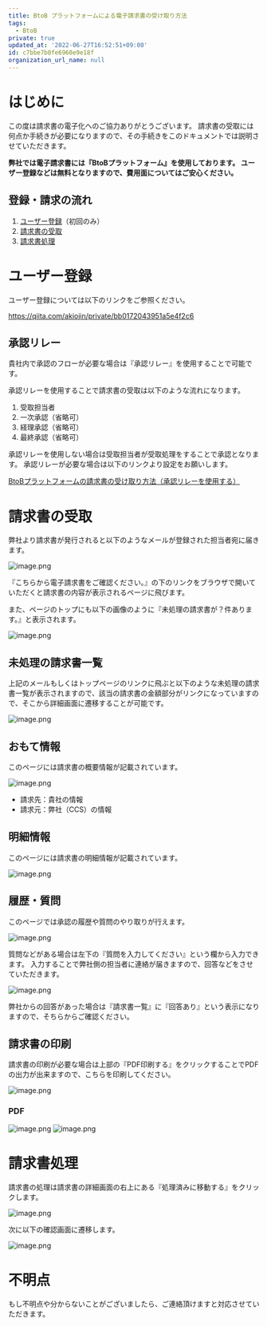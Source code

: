 ```yaml
---
title: BtoB プラットフォームによる電子請求書の受け取り方法
tags:
  - BtoB
private: true
updated_at: '2022-06-27T16:52:51+09:00'
id: c7bbe7b0fe6960e9e18f
organization_url_name: null
---
```

# はじめに

この度は請求書の電子化へのご協力ありがとうございます。
請求書の受取には何点か手続きが必要になりますので、その手続きをこのドキュメントでは説明させていただきます。

**弊社では電子請求書には『BtoBプラットフォーム』を使用しております。
ユーザー登録などは無料となりますので、費用面についてはご安心ください。**

## 登録・請求の流れ

1. [ユーザー登録](ユーザー登録)（初回のみ）
1. [請求書の受取](#請求書の受取)
1. [請求書処理](#請求書処理)

# ユーザー登録

ユーザー登録については以下のリンクをご参照ください。

https://qiita.com/akiojin/private/bb0172043951a5e4f2c6

## 承認リレー

貴社内で承認のフローが必要な場合は『承認リレー』を使用することで可能です。

承認リレーを使用することで請求書の受取は以下のような流れになります。

1. 受取担当者
1. 一次承認（省略可）
1. 経理承認（省略可）
1. 最終承認（省略可）

承認リレーを使用しない場合は受取担当者が受取処理をすることで承認となります。
承認リレーが必要な場合は以下のリンクより設定をお願いします。

[BtoBプラットフォームの請求書の受け取り方法（承認リレーを使用する）](https://qiita.com/akiojin/private/598772b59070694a00be)

# 請求書の受取

弊社より請求書が発行されると以下のようなメールが登録された担当者宛に届きます。

![image.png](https://qiita-image-store.s3.ap-northeast-1.amazonaws.com/0/19224/893606ce-162e-8169-0bde-1f3f08476da9.png)

『こちらから電子請求書をご確認ください。』の下のリンクをブラウザで開いていただくと請求書の内容が表示されるページに飛びます。

また、ページのトップにも以下の画像のように『未処理の請求書が？件あります。』と表示されます。

![image.png](https://qiita-image-store.s3.ap-northeast-1.amazonaws.com/0/19224/17f22a04-90ef-9740-23d4-a39492e7b707.png)

## 未処理の請求書一覧

上記のメールもしくはトップページのリンクに飛ぶと以下のような未処理の請求書一覧が表示されますので、該当の請求書の金額部分がリンクになっていますので、そこから詳細画面に遷移することが可能です。

![image.png](https://qiita-image-store.s3.ap-northeast-1.amazonaws.com/0/19224/dde3d064-5263-b537-a178-b39662cf88ef.png)

## おもて情報

このページには請求書の概要情報が記載されています。

![image.png](https://qiita-image-store.s3.ap-northeast-1.amazonaws.com/0/19224/f86bcdb3-544b-2b32-bcfc-497fbcc09da9.png)

- 請求先：貴社の情報
- 請求元：弊社（CCS）の情報

## 明細情報

このページには請求書の明細情報が記載されています。

![image.png](https://qiita-image-store.s3.ap-northeast-1.amazonaws.com/0/19224/6b7fbac8-5342-10d9-8fe4-3ef22460820d.png)

## 履歴・質問

このページでは承認の履歴や質問のやり取りが行えます。

![image.png](https://qiita-image-store.s3.ap-northeast-1.amazonaws.com/0/19224/05161159-f894-34f1-8c34-c9f6d28ead4d.png)

質問などがある場合は左下の『質問を入力してください』という欄から入力できます。
入力することで弊社側の担当者に連絡が届きますので、回答などをさせていただきます。

![image.png](https://qiita-image-store.s3.ap-northeast-1.amazonaws.com/0/19224/fdbfa13f-b9b7-d85e-dab6-141729eb8dc4.png)

弊社からの回答があった場合は『請求書一覧』に『回答あり』という表示になりますので、そちらからご確認ください。

## 請求書の印刷

請求書の印刷が必要な場合は上部の『PDF印刷する』をクリックすることでPDFの出力が出来ますので、こちらを印刷してください。

![image.png](https://qiita-image-store.s3.ap-northeast-1.amazonaws.com/0/19224/18b4bb55-db19-071a-2d5c-4148717dcf94.png)

### PDF

![image.png](https://qiita-image-store.s3.ap-northeast-1.amazonaws.com/0/19224/25daec9d-3028-5b3e-4208-085c1c10c787.png)
![image.png](https://qiita-image-store.s3.ap-northeast-1.amazonaws.com/0/19224/6dd1a744-2857-40c2-2dd9-dc41f92238eb.png)

# 請求書処理

請求書の処理は請求書の詳細画面の右上にある『処理済みに移動する』をクリックします。

![image.png](https://qiita-image-store.s3.ap-northeast-1.amazonaws.com/0/19224/d08f1d39-6554-373b-b731-92633f14b141.png)

次に以下の確認画面に遷移します。

![image.png](https://qiita-image-store.s3.ap-northeast-1.amazonaws.com/0/19224/ddec45a9-d190-b1e0-a7a4-3ad8a0020378.png)


# 不明点

もし不明点や分からないことがございましたら、ご連絡頂けますと対応させていただきます。
